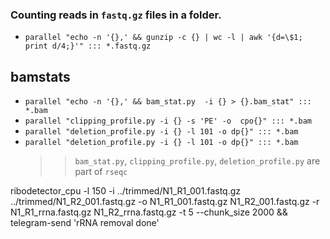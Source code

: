 ### Counting reads in `fastq.gz` files in a folder.

- `parallel "echo -n '{},' && gunzip -c {} | wc -l | awk '{d=\$1; print d/4;}'" ::: *.fastq.gz`

## bamstats

- `parallel "echo -n '{},' && bam_stat.py  -i {} > {}.bam_stat" ::: *.bam`
- `parallel "clipping_profile.py -i {} -s 'PE' -o  cpo{}" ::: *.bam`
- `parallel "deletion_profile.py -i {} -l 101 -o dp{}" ::: *.bam`
- `parallel "deletion_profile.py -i {} -l 101 -o dp{}" ::: *.bam`
  > > `bam_stat.py`, `clipping_profile.py`, `deletion_profile.py` are part of `rseqc`

ribodetector_cpu -l 150 -i ../trimmed/N1_R1_001.fastq.gz ../trimmed/N1_R2_001.fastq.gz -o N1_R1_001.fastq.gz N1_R2_001.fastq.gz -r N1_R1_rrna.fastq.gz N1_R2_rrna.fastq.gz -t 5 --chunk_size 2000 && telegram-send 'rRNA removal done'
